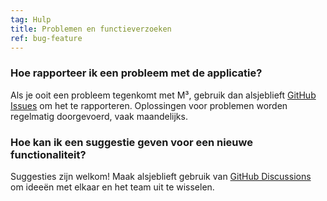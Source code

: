 ```yaml
---
tag: Hulp
title: Problemen en functieverzoeken
ref: bug-feature
---
```


### Hoe rapporteer ik een probleem met de applicatie?

Als je ooit een probleem tegenkomt met M³, gebruik dan alsjeblieft [GitHub Issues]({{site.github}}/issues/new?labels=bug,from+app&template=bug_report.md) om het te rapporteren. Oplossingen voor problemen worden regelmatig doorgevoerd, vaak maandelijks.

### Hoe kan ik een suggestie geven voor een nieuwe functionaliteit?

Suggesties zijn welkom! Maak alsjeblieft gebruik van [GitHub Discussions]({{site.github}}/discussions) om ideeën met elkaar en het team uit te wisselen.
